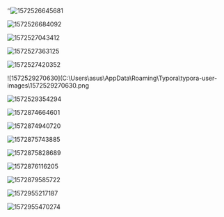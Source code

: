 ‘’![1572526645681](C:\Users\asus\AppData\Roaming\Typora\typora-user-images\1572526645681.png)

![1572526684092](C:\Users\asus\AppData\Roaming\Typora\typora-user-images\1572526684092.png)

![1572527043412](C:\Users\asus\AppData\Roaming\Typora\typora-user-images\1572527043412.png)

![1572527363125](C:\Users\asus\AppData\Roaming\Typora\typora-user-images\1572527363125.png)

![1572527420352](C:\Users\asus\AppData\Roaming\Typora\typora-user-images\1572527420352.png)

![1572529270630](C:\Users\asus\AppData\Roaming\Typora\typora-user-images\1572529270630.png

![1572529354294](C:\Users\asus\AppData\Roaming\Typora\typora-user-images\1572529354294.png)

![1572874664601](C:\Users\asus\AppData\Roaming\Typora\typora-user-images\1572874664601.png)

![1572874940720](C:\Users\asus\AppData\Roaming\Typora\typora-user-images\1572874940720.png)

![1572875743885](C:\Users\asus\AppData\Roaming\Typora\typora-user-images\1572875743885.png)

![1572875828689](C:\Users\asus\AppData\Roaming\Typora\typora-user-images\1572875828689.png)

![1572876116205](C:\Users\asus\AppData\Roaming\Typora\typora-user-images\1572876116205.png)

![1572879585722](C:\Users\asus\AppData\Roaming\Typora\typora-user-images\1572879585722.png)

![1572955217187](C:\Users\asus\AppData\Roaming\Typora\typora-user-images\1572955217187.png)

![1572955470274](C:\Users\asus\AppData\Roaming\Typora\typora-user-images\1572955470274.png)